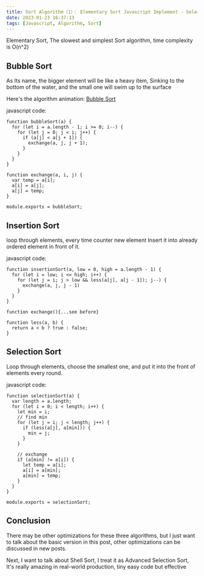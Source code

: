 ```yaml
---
title: Sort Algorithm（1）： Elementary Sort Javascript Implement - Selection， Insertion， Bubble Sort
date: 2023-01-23 16:37:13
tags: [Javascript, Algorithm, Sort]
---
```


Elementary Sort, The slowest and simplest Sort algorithm, time complexity is O(n^2)

## Bubble Sort
As Its name, the bigger element will be like a heavy item, Sinking to the bottom of the water, and the small one will swim up to the surface

Here's the algorithm animation: [Bubble Sort](https://www.cs.usfca.edu/~galles/visualization/ComparisonSort.html)

javascript code:

```
function bubbleSort(a) {
  for (let i = a.length - 1; i >= 0; i--) {
    for (let j = 0; j < i; j++) {
      if (a[j] < a[j + 1]) {
        exchange(a, j, j + 1);
      }
    }
  }
}

function exchange(a, i, j) {
  var temp = a[i];
  a[i] = a[j];
  a[j] = temp;
}

module.exports = bubbleSort;
```

## Insertion Sort
loop through elements, every time counter new element Insert it into already ordered element in front of it.

javascript code:

```
function insertionSort(a, low = 0, high = a.length - 1) {
  for (let i = low; i <= high; i++) {
    for (let j = i; j > low && less(a[j], a[j - 1]); j--) {
      exchange(a, j, j - 1)
    }
  }
}

function exchange(){...see before}

function less(a, b) {
  return a < b ? true : false;
}
```

## Selection Sort

Loop through elements, choose the smallest one, and put it into the front of elements every round.

javascript code:

```
function selectionSort(a) {
  var length = a.length;
  for (let i = 0; i < length; i++) {
    let min = i;
    // find min
    for (let j = i; j < length; j++) {
      if (less(a[j], a[min])) {
        min = j;
      }
    }

    // exchange
    if (a[min] != a[i]) {
      let temp = a[i];
      a[i] = a[min];
      a[min] = temp;
    }
  }
}

module.exports = selectionSort;
```

## Conclusion

There may be other optimizations for these three algorithms, but  I just want to talk about the basic version in this post, other optimizations can be discussed in new posts.

Next, I want to talk about Shell Sort, I treat it as Advanced Selection Sort, It's really amazing in real-world production, tiny easy code but effective
